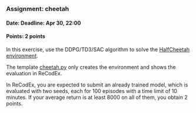 ### Assignment: cheetah
#### Date: Deadline: Apr 30, 22:00
#### Points: 2 points

In this exercise, use the DDPG/TD3/SAC algorithm to solve the
[HalfCheetah environment](https://gymnasium.farama.org/environments/mujoco/half_cheetah/).

The template [cheetah.py](https://github.com/ufal/npfl139/tree/master/labs/09/cheetah.py)
only creates the environment and shows the evaluation in ReCodEx.

In ReCodEx, you are expected to submit an already trained model, which is
evaluated with two seeds, each for 100 episodes with a time limit of 10 minutes.
If your average return is at least 8000 on all of them, you obtain 2 points.
